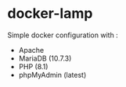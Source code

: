 # docker-lamp

Simple docker configuration with :
- Apache
- MariaDB (10.7.3)
- PHP (8.1)
- phpMyAdmin (latest)